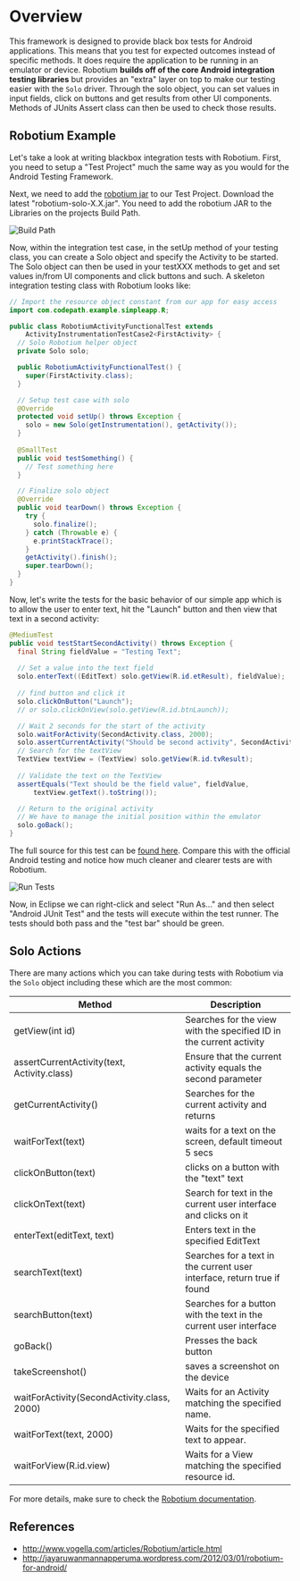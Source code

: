 # Overview

This framework is designed to provide black box tests for Android applications. This means that you test for expected outcomes instead of specific methods. It does require the application to be running in an emulator or device. Robotium **builds off of the core Android integration testing libraries** but provides an "extra" layer on top to make our testing easier with the `Solo` driver. Through the solo object, you can set values in input fields, click on buttons and get results from other UI components. Methods of JUnits Assert class can then be used to check those results.

## Robotium Example

Let's take a look at writing blackbox integration tests with Robotium. First, you need to setup a "Test Project" much the same way as you would for the Android Testing Framework.

Next, we need to add the [robotium jar](https://code.google.com/p/robotium/downloads/list) to our Test Project. Download the latest "robotium-solo-X.X.jar". You need to add the robotium JAR to the Libraries on the projects Build Path.

![Build Path](https://i.imgur.com/ghMdX4W.png)

Now, within the integration test case, in the setUp method of your testing class, you can create a Solo object and specify the Activity to be started. The Solo object can then be used in your testXXX methods to get and set values in/from UI components and click buttons and such. A skeleton integration testing class with Robotium looks like:

```java
// Import the resource object constant from our app for easy access
import com.codepath.example.simpleapp.R;

public class RobotiumActivityFunctionalTest extends
    ActivityInstrumentationTestCase2<FirstActivity> {
  // Solo Robotium helper object
  private Solo solo;

  public RobotiumActivityFunctionalTest() {
    super(FirstActivity.class);
  }

  // Setup test case with solo
  @Override
  protected void setUp() throws Exception {
    solo = new Solo(getInstrumentation(), getActivity());
  }
  
  @SmallTest
  public void testSomething() {
    // Test something here
  }

  // Finalize solo object
  @Override
  public void tearDown() throws Exception {
    try {
      solo.finalize();
    } catch (Throwable e) {
      e.printStackTrace();
    }
    getActivity().finish();
    super.tearDown();
  }
}
```

Now, let's write the tests for the basic behavior of our simple app which is to allow the user to enter text, hit the "Launch" button and then view that text in a second activity:

```java
@MediumTest
public void testStartSecondActivity() throws Exception {		
  final String fieldValue = "Testing Text";
  
  // Set a value into the text field
  solo.enterText((EditText) solo.getView(R.id.etResult), fieldValue);
  
  // find button and click it
  solo.clickOnButton("Launch");
  // or solo.clickOnView(solo.getView(R.id.btnLaunch));

  // Wait 2 seconds for the start of the activity
  solo.waitForActivity(SecondActivity.class, 2000);
  solo.assertCurrentActivity("Should be second activity", SecondActivity.class);
  // Search for the textView
  TextView textView = (TextView) solo.getView(R.id.tvResult);
  
  // Validate the text on the TextView
  assertEquals("Text should be the field value", fieldValue, 
      textView.getText().toString());

  // Return to the original activity
  // We have to manage the initial position within the emulator
  solo.goBack();
}
```

The full source for this test can be [found here](https://gist.github.com/nesquena/631575e209e2cd165719). Compare this with the official Android testing and notice how much cleaner and clearer tests are with Robotium. 

![Run Tests](https://i.imgur.com/k6LjpW9.png)

Now, in Eclipse we can right-click and select "Run As..." and then select "Android JUnit Test" and the tests will execute within the test runner. The tests should both pass and the "test bar" should be green.

## Solo Actions

There are many actions which you can take during tests with Robotium via the `Solo` object including these which are the most common:

| Method            | Description                                                           |
| -------------     |-------------                                                          |
| getView(int id)   | Searches for the view with the specified ID in the current activity   |
| assertCurrentActivity(text, Activity.class) | Ensure that the current activity equals the second parameter  |   
| getCurrentActivity() | Searches for the current activity and returns      |
| waitForText(text) | waits for a text on the screen, default timeout 5 secs |
| clickOnButton(text) | clicks on a button with the "text" text | 
| clickOnText(text) | Search for text in the current user interface and clicks on it |
| enterText(editText, text) | Enters text in the specified EditText |
| searchText(text) | Searches for a text in the current user interface, return true if found |
| searchButton(text) | Searches for a button with the text in the current user interface |
| goBack() | Presses the back button |
| takeScreenshot() | saves a screenshot on the device |
| waitForActivity(SecondActivity.class, 2000) | Waits for an Activity matching the specified name. |
| waitForText(text, 2000) | Waits for the specified text to appear. |
| waitForView(R.id.view) | Waits for a View matching the specified resource id. |

For more details, make sure to check the [Robotium documentation](https://code.google.com/p/robotium/wiki/Getting_Started). 

## References

* <http://www.vogella.com/articles/Robotium/article.html>
* <http://jayaruwanmannapperuma.wordpress.com/2012/03/01/robotium-for-android/>